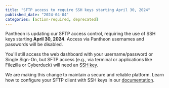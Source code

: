 ```yaml
---
title: "SFTP access to require SSH keys starting April 30, 2024"
published_date: "2024-04-04"
categories: [action-required, deprecated]
---
```


Pantheon is updating our SFTP access control, requiring the use of SSH keys starting <strong>April 30, 2024</strong>. Access via Pantheon usernames and passwords will be disabled.

You'll still access the web dashboard with your username/password or Single Sign-On, but SFTP access (e.g., via terminal or applications like Filezilla or Cyberduck) will need an [SSH key](/ssh-keys).

We are making this change to maintain a secure and reliable platform. Learn how to configure your SFTP client with SSH keys in our [documentation](/guides/sftp/sftp-connection-info#authenticating).
